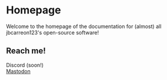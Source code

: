 # Homepage

Welcome to the homepage of the documentation for (almost) all jbcarreon123's open-source software!

## Reach me!

Discord (soon!)\
[Mastodon](https://fosstodon.org/@jbcarreon123)

